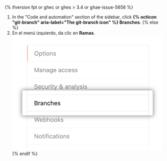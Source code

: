 {% ifversion fpt or ghec or ghes > 3.4 or ghae-issue-5658 %}
1. In the "Code and automation" section of the sidebar, click **{% octicon "git-branch" aria-label="The git-branch icon" %} Branches**.
{% else %}
1. En el menú izquierdo, da clic en **Ramas**. ![Sub-menú de opciones de repositorio](/assets/images/help/repository/repository-options-branch.png)
{% endif %}
